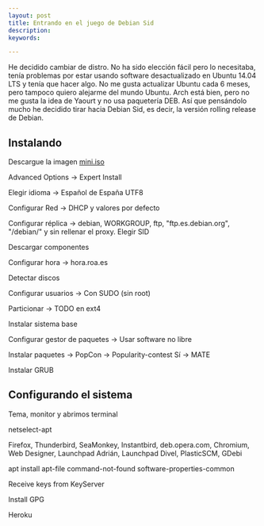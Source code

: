 ```yaml
---
layout: post
title: Entrando en el juego de Debian Sid
description: 
keywords:

---
```


He decidido cambiar de distro. No ha sido elección fácil pero lo necesitaba, tenía problemas por estar usando software desactualizado en Ubuntu 14.04 LTS y tenía que hacer algo. No me gusta actualizar Ubuntu cada 6 meses, pero tampoco quiero alejarme del mundo Ubuntu. Arch está bien, pero no me gusta la idea de Yaourt y no usa paquetería DEB. Así que pensándolo mucho he decidido tirar hacia Debian Sid, es decir, la versión rolling release de Debian.

## Instalando

Descargue la imagen [mini.iso](http://ftp.es.debian.org/debian/dists/unstable/main/installer-amd64/current/images/netboot/mini.iso)

Advanced Options -> Expert Install

Elegir idioma -> Español de España UTF8

Configurar Red -> DHCP y valores por defecto

Configurar réplica -> debian, WORKGROUP, ftp, "ftp.es.debian.org", "/debian/" y sin rellenar el proxy. Elegir SID

Descargar componentes

Configurar hora -> hora.roa.es

Detectar discos

Configurar usuarios -> Con SUDO (sin root)

Particionar -> TODO en ext4

Instalar sistema base

Configurar gestor de paquetes -> Usar software no libre

Instalar paquetes -> PopCon -> Popularity-contest Sí -> MATE

Instalar GRUB

## Configurando el sistema

Tema, monitor y abrimos terminal

netselect-apt

Firefox, Thunderbird, SeaMonkey, Instantbird, deb.opera.com, Chromium, Web Designer, Launchpad Adrián, Launchpad Divel, PlasticSCM, GDebi

apt install apt-file command-not-found software-properties-common

Receive keys from KeyServer

Install GPG

Heroku